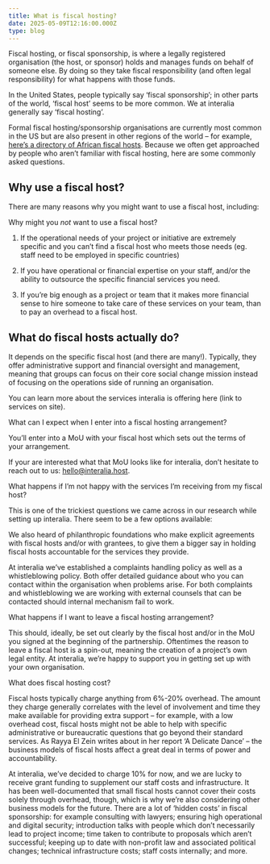 ```yaml
---
title: What is fiscal hosting?
date: 2025-05-09T12:16:00.000Z
type: blog
---
```


Fiscal hosting, or fiscal sponsorship, is where a legally registered organisation (the host, or sponsor) holds and manages funds on behalf of someone else. By doing so they take fiscal responsibility (and often legal responsibility) for what happens with those funds. 

In the United States, people typically say ‘fiscal sponsorship’; in other parts of the world, ‘fiscal host’ seems to be more common. We at interalia generally say ‘fiscal hosting’. 

Formal fiscal hosting/sponsorship organisations are currently most common in the US but are also present in other regions of the world – for example, [here’s a directory of African fiscal hosts](https://directory.civsourceafrica.org/). Because we often get approached by people who aren’t familiar with fiscal hosting, here are some commonly asked questions. 

## Why use a fiscal host? 

[](<>)There are many reasons why you might want to use a fiscal host, including: 

Why might you *not* want to use a fiscal host? 

1. If the operational needs of your project or initiative are extremely specific and you can’t find a fiscal host who meets those needs (eg. staff need to be employed in specific countries) 

2. If you have operational or financial expertise on your staff, and/or the ability to outsource the specific financial services you need. 

3. If you’re big enough as a project or team that it makes more financial sense to hire someone to take care of these services on your team, than to pay an overhead to a fiscal host. 

## What do fiscal hosts actually do? 

It depends on the specific fiscal host (and there are many!). Typically, they offer administrative support and financial oversight and management, meaning that groups can focus on their core social change mission instead of focusing on the operations side of running an organisation.

You can learn more about the services interalia is offering here (link to services on  site). 

What can I expect when I enter into a fiscal hosting arrangement?

You’ll enter into a MoU with your fiscal host which sets out the terms of your arrangement.

If your are interested what that MoU looks like for interalia, don’t hesitate to reach out to us: hello@interalia.host.

What happens if I’m not happy with the services I’m receiving from my fiscal host? 

This is one of the trickiest questions we came across in our research while setting up interalia. There seem to be a few options available:


We also heard of philanthropic foundations who make explicit agreements with fiscal hosts and/or with grantees, to give them a bigger say in holding fiscal hosts accountable for the services they provide. 

At interalia we’ve established a complaints handling policy as well as a whistleblowing policy. Both offer detailed guidance about who you can contact within the organisation when problems arise. For both complaints and whistleblowing we are working with external counsels that can be contacted should internal mechanism fail to work. 

What happens if I want to leave a fiscal hosting arrangement?

This should, ideally, be set out clearly by the fiscal host and/or in the MoU you signed at the beginning of the partnership. Oftentimes the reason to leave a fiscal host is a spin-out, meaning the creation of a project’s own legal entity. At interalia, we’re happy to support you in getting set up with your own organisation.

What does fiscal hosting cost?

Fiscal hosts typically charge anything from 6%-20% overhead. The amount they charge generally correlates with the level of involvement and time they make available for providing extra support – for example, with a low overhead cost, fiscal hosts might not be able to help with specific administrative or bureaucratic questions that go beyond their standard services. As Rayya El Zein writes about in her report ‘A Delicate Dance’ – the business models of fiscal hosts affect a great deal in terms of power and accountability. 

At interalia, we’ve decided to charge 10% for now, and we are lucky to receive grant funding to supplement our staff costs and infrastructure. It has been well-documented that small fiscal hosts cannot cover their costs solely through overhead, though, which is why we’re also considering other business models for the future. There are a lot of ‘hidden costs’ in fiscal sponsorship: for example consulting with lawyers; ensuring high operational and digital security; introduction talks with people which don’t necessarily lead to project income; time taken to contribute to proposals which aren’t successful; keeping up to date with non-profit law and associated political changes; technical infrastructure costs; staff costs internally; and more.
